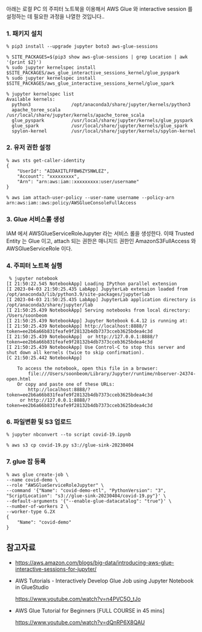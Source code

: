 아래는 로컬 PC 의 주피터 노트북을 이용해서 AWS Glue 와 interactive session 를 설정하는 데 필요한 과정을 나열한 것입니다..

### 1. 패키지 설치 ###
```
% pip3 install --upgrade jupyter boto3 aws-glue-sessions

% SITE_PACKAGES=$(pip3 show aws-glue-sessions | grep Location | awk '{print $2}')
% sudo jupyter kernelspec install $SITE_PACKAGES/aws_glue_interactive_sessions_kernel/glue_pyspark
% sudo jupyter kernelspec install $SITE_PACKAGES/aws_glue_interactive_sessions_kernel/glue_spark 

% jupyter kernelspec list
Available kernels:
  python3               /opt/anaconda3/share/jupyter/kernels/python3
  apache_toree_scala    /usr/local/share/jupyter/kernels/apache_toree_scala
  glue_pyspark          /usr/local/share/jupyter/kernels/glue_pyspark
  glue_spark            /usr/local/share/jupyter/kernels/glue_spark
  spylon-kernel         /usr/local/share/jupyter/kernels/spylon-kernel
```

### 2. 유저 권한 설정 ###

```
% aws sts get-caller-identity
{
    "UserId": "AIDAXITLFFBW6ZYSNWLEZ",
    "Account": "xxxxxxxxx",
    "Arn": "arn:aws:iam::xxxxxxxxx:user/username"
}

% aws iam attach-user-policy --user-name username --policy-arn arn:aws:iam::aws:policy/AWSGlueConsoleFullAccess
```

### 3. Glue 서비스롤 생성 ###

IAM 에서 AWSGlueServiceRoleJupyter 라는 서비스 롤을 생성한다. 이때 Trusted Entity 는 Glue 이고, attach 되는 권한은 매니지드 권한인 AmazonS3FullAccess 와 AWSGlueServiceRole 이다.


### 4. 주피터 노트북 실행 ### 
```
 % jupyter notebook
[I 21:50:22.545 NotebookApp] Loading IPython parallel extension
[I 2023-04-03 21:50:25.435 LabApp] JupyterLab extension loaded from /opt/anaconda3/lib/python3.9/site-packages/jupyterlab
[I 2023-04-03 21:50:25.435 LabApp] JupyterLab application directory is /opt/anaconda3/share/jupyter/lab
[I 21:50:25.439 NotebookApp] Serving notebooks from local directory: /Users/soonbeom
[I 21:50:25.439 NotebookApp] Jupyter Notebook 6.4.12 is running at:
[I 21:50:25.439 NotebookApp] http://localhost:8888/?token=ee2b6a66b831feafe9f28132b4db7373cceb3625bdea4c3d
[I 21:50:25.439 NotebookApp]  or http://127.0.0.1:8888/?token=ee2b6a66b831feafe9f28132b4db7373cceb3625bdea4c3d
[I 21:50:25.439 NotebookApp] Use Control-C to stop this server and shut down all kernels (twice to skip confirmation).
[C 21:50:25.442 NotebookApp]

    To access the notebook, open this file in a browser:
        file:///Users/soonbeom/Library/Jupyter/runtime/nbserver-24374-open.html
    Or copy and paste one of these URLs:
        http://localhost:8888/?token=ee2b6a66b831feafe9f28132b4db7373cceb3625bdea4c3d
     or http://127.0.0.1:8888/?token=ee2b6a66b831feafe9f28132b4db7373cceb3625bdea4c3d
```



### 6. 파일변환 및 S3 업로드 ###
```
% jupyter nbconvert --to script covid-19.ipynb

% aws s3 cp covid-19.py s3://glue-sink-20230404
```

### 7. glue 잡 등록 ###
```
% aws glue create-job \
--name covid-demo \
--role "AWSGlueServiceRoleJupyter" \
--command '{"Name": "covid-demo-etl", "PythonVersion": "3", "ScriptLocation": "s3://glue-sink-20230404/covid-19.py"}' \
--default-arguments '{"--enable-glue-datacatalog": "true"}' \
--number-of-workers 2 \
--worker-type G.2X
{
    "Name": "covid-demo"
}
```

## 참고자료 ##

* https://aws.amazon.com/blogs/big-data/introducing-aws-glue-interactive-sessions-for-jupyter/

* AWS Tutorials - Interactively Develop Glue Job using Jupyter Notebook in GlueStudio

  https://www.youtube.com/watch?v=n4PVC5O_tJo
  
  
* AWS Glue Tutorial for Beginners [FULL COURSE in 45 mins]

  https://www.youtube.com/watch?v=dQnRP6X8QAU
